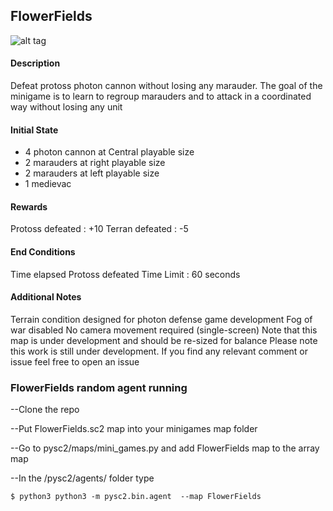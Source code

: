 ## FlowerFields

![alt tag](https://github.com/SoyGema/Startcraft_pysc2_minigames/blob/master/Images/Captura%20de%20pantalla%202018-01-02%20a%20las%2014.51.09.png)


#### Description

Defeat protoss photon cannon without losing any marauder.
The goal of the minigame is to learn to regroup marauders and to attack in a coordinated way without losing any unit 

#### Initial State

*   4 photon cannon at Central playable size
*   2 marauders at right playable size
*   2 marauders at left playable size
*   1 medievac 

 #### Rewards

Protoss defeated : +10
Terran defeated : -5

 #### End Conditions

Time elapsed
Protoss defeated
Time Limit : 60 seconds


 #### Additional Notes
 
Terrain condition designed for photon defense game development 
Fog of war disabled
No camera movement required (single-screen)
Note that this map is under development and should be re-sized for balance
Please note this work is still under development. If you find any relevant comment or issue feel free to open an issue



### FlowerFields random agent running

--Clone the repo 

--Put FlowerFields.sc2 map into your minigames map folder 

--Go to pysc2/maps/mini_games.py and add FlowerFields map to the array map

--In the /pysc2/agents/ folder type 

```
$ python3 python3 -m pysc2.bin.agent  --map FlowerFields
```
